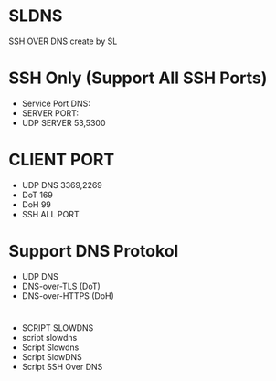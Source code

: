 # SLDNS
SSH OVER DNS create by SL

# SSH Only (Support All SSH Ports)
* Service Port DNS:
* SERVER PORT:
* UDP SERVER 53,5300

# CLIENT PORT
* UDP DNS 3369,2269
* DoT 169
* DoH 99
* SSH ALL PORT

# Support DNS Protokol
* UDP DNS
* DNS-over-TLS (DoT)
* DNS-over-HTTPS (DoH)
#
* SCRIPT SLOWDNS
* script slowdns
* Script Slowdns
* Script SlowDNS
* Script SSH Over DNS
